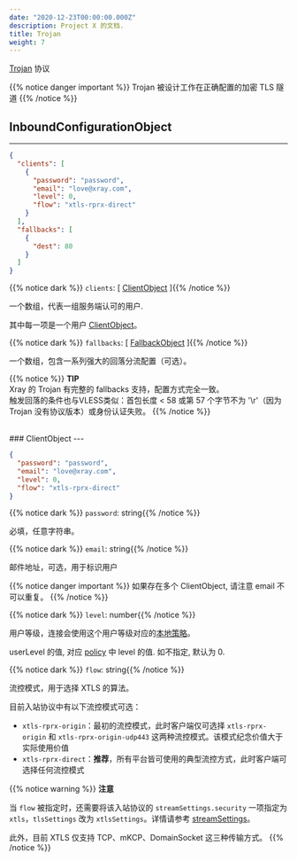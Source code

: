 ```yaml
---
date: "2020-12-23T00:00:00.000Z"
description: Project X 的文档.
title: Trojan
weight: 7
---
```


[Trojan](https://trojan-gfw.github.io/trojan/protocol) 协议

{{% notice danger important %}}
Trojan 被设计工作在正确配置的加密 TLS 隧道
{{% /notice %}}

## InboundConfigurationObject

---

```json
{
  "clients": [
    {
      "password": "password",
      "email": "love@xray.com",
      "level": 0,
      "flow": "xtls-rprx-direct"
    }
  ],
  "fallbacks": [
    {
      "dest": 80
    }
  ]
}
```

{{% notice dark %}} `clients`: \[ [ClientObject](#clientobject) \]{{% /notice %}}

一个数组，代表一组服务端认可的用户.

其中每一项是一个用户 [ClientObject](#clientobject)。

{{% notice dark %}} `fallbacks`: \[ [FallbackObject](../../fallback) \]{{% /notice %}}

一个数组，包含一系列强大的回落分流配置（可选）。

{{% notice  %}}
**TIP**\
Xray 的 Trojan 有完整的 fallbacks 支持，配置方式完全一致。</br>
触发回落的条件也与VLESS类似：首包长度 < 58 或第 57 个字节不为 '\r'（因为 Trojan 没有协议版本）或身份认证失败。
{{% /notice %}}

<br />
### ClientObject
---

```json
{
  "password": "password",
  "email": "love@xray.com",
  "level": 0,
  "flow": "xtls-rprx-direct"
}
```

{{% notice dark %}} `password`: string{{% /notice %}}

必填，任意字符串。

{{% notice dark %}} `email`: string{{% /notice %}}

邮件地址，可选，用于标识用户

{{% notice danger important %}}
如果存在多个 ClientObject, 请注意 email 不可以重复。
{{% /notice %}}

{{% notice dark %}} `level`: number{{% /notice %}}

用户等级，连接会使用这个用户等级对应的[本地策略](../../base/policy#levelpolicyobject)。

userLevel 的值, 对应 [policy](../../base/policy#policyobject) 中 level 的值. 如不指定, 默认为 0.

{{% notice dark %}} `flow`: string{{% /notice %}}

流控模式，用于选择 XTLS 的算法。

目前入站协议中有以下流控模式可选：

- `xtls-rprx-origin`：最初的流控模式，此时客户端仅可选择 `xtls-rprx-origin` 和 `xtls-rprx-origin-udp443` 这两种流控模式。该模式纪念价值大于实际使用价值
- `xtls-rprx-direct`：**推荐**，所有平台皆可使用的典型流控方式，此时客户端可选择任何流控模式

{{% notice warning %}}
**注意**

当 `flow` 被指定时，还需要将该入站协议的 `streamSettings.security` 一项指定为 `xtls`，`tlsSettings` 改为 `xtlsSettings`。详情请参考 [streamSettings](../../base/transport#streamsettingsobject)。

此外，目前 XTLS 仅支持 TCP、mKCP、DomainSocket 这三种传输方式。
{{% /notice %}}

<br />


